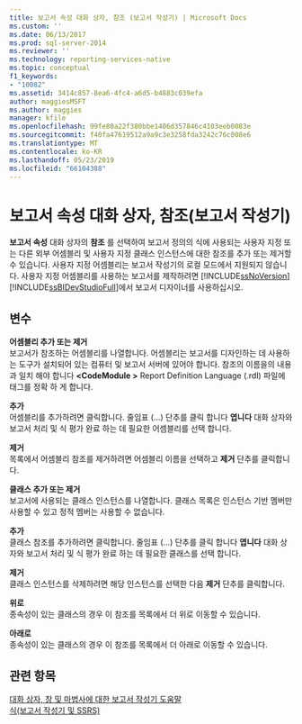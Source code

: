 ```yaml
---
title: 보고서 속성 대화 상자, 참조 (보고서 작성기) | Microsoft Docs
ms.custom: ''
ms.date: 06/13/2017
ms.prod: sql-server-2014
ms.reviewer: ''
ms.technology: reporting-services-native
ms.topic: conceptual
f1_keywords:
- "10082"
ms.assetid: 3414c857-8ea6-4fc4-a6d5-b4883c039efa
author: maggiesMSFT
ms.author: maggies
manager: kfile
ms.openlocfilehash: 99fe80a22f380bbe1406d357846c4103eeb0083e
ms.sourcegitcommit: f40fa47619512a9a9c3e3258fda3242c76c008e6
ms.translationtype: MT
ms.contentlocale: ko-KR
ms.lasthandoff: 05/23/2019
ms.locfileid: "66104388"
---
```

# <a name="report-properties-dialog-box-references-report-builder"></a>보고서 속성 대화 상자, 참조(보고서 작성기)
  **보고서 속성** 대화 상자의 **참조** 를 선택하여 보고서 정의의 식에 사용되는 사용자 지정 또는 다른 외부 어셈블리 및 사용자 지정 클래스 인스턴스에 대한 참조를 추가 또는 제거할 수 있습니다. 사용자 지정 어셈블리는 보고서 작성기의 로컬 모드에서 지원되지 않습니다. 사용자 지정 어셈블리를 사용하는 보고서를 제작하려면 [!INCLUDE[ssNoVersion](../includes/ssnoversion-md.md)] [!INCLUDE[ssBIDevStudioFull](../includes/ssbidevstudiofull-md.md)]에서 보고서 디자이너를 사용하십시오.  
  
## <a name="options"></a>변수  
 **어셈블리 추가 또는 제거**  
 보고서가 참조하는 어셈블리를 나열합니다. 어셈블리는 보고서를 디자인하는 데 사용하는 도구가 설치되어 있는 컴퓨터 및 보고서 서버에 있어야 합니다. 참조의 이름을의 내용과 일치 해야 합니다  **\<CodeModule >** Report Definition Language (.rdl) 파일에 태그를 정확 하 게 합니다.  
  
 **추가**  
 어셈블리를 추가하려면 클릭합니다. 줄임표 (...) 단추를 클릭 합니다 **엽니다** 대화 상자와 보고서 처리 및 식 평가 완료 하는 데 필요한 어셈블리를 선택 합니다.  
  
 **제거**  
 목록에서 어셈블리 참조를 제거하려면 어셈블리 이름을 선택하고 **제거** 단추를 클릭합니다.  
  
 **클래스 추가 또는 제거**  
 보고서에 사용되는 클래스 인스턴스를 나열합니다. 클래스 목록은 인스턴스 기반 멤버만 사용할 수 있고 정적 멤버는 사용할 수 없습니다.  
  
 **추가**  
 클래스 참조를 추가하려면 클릭합니다. 줄임표 (...) 단추를 클릭 합니다 **엽니다** 대화 상자와 보고서 처리 및 식 평가 완료 하는 데 필요한 클래스를 선택 합니다.  
  
 **제거**  
 클래스 인스턴스를 삭제하려면 해당 인스턴스를 선택한 다음 **제거** 단추를 클릭합니다.  
  
 **위로**  
 종속성이 있는 클래스의 경우 이 참조를 목록에서 더 위로 이동할 수 있습니다.  
  
 **아래로**  
 종속성이 있는 클래스의 경우 이 참조를 목록에서 더 아래로 이동할 수 있습니다.  
  
## <a name="see-also"></a>관련 항목  
 [대화 상자, 창 및 마법사에 대한 보고서 작성기 도움말](../../2014/reporting-services/report-builder-help-for-dialog-boxes-panes-and-wizards.md)   
 [식&#40;보고서 작성기 및 SSRS&#41;](report-design/expressions-report-builder-and-ssrs.md)  
  
  
